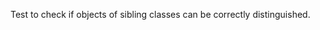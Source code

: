[//]: # (MAIN: obj.Class)
Test to check if objects of sibling classes can be correctly distinguished.
